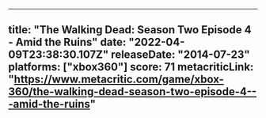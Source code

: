 
---
title: "The Walking Dead: Season Two Episode 4 - Amid the Ruins"
date: "2022-04-09T23:38:30.107Z"
releaseDate: "2014-07-23"
platforms: ["xbox360"]
score: 71
metacriticLink: "https://www.metacritic.com/game/xbox-360/the-walking-dead-season-two-episode-4---amid-the-ruins"
---
